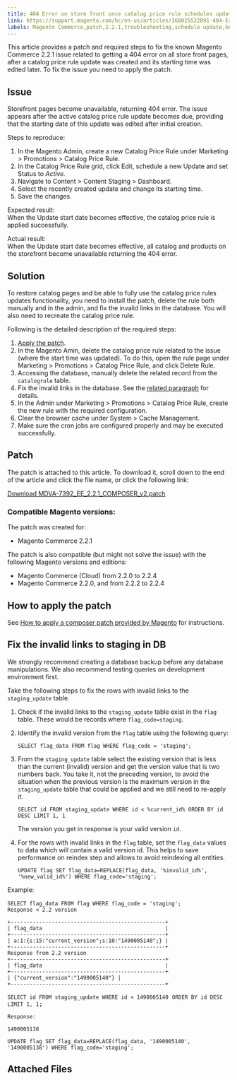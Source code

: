 ```yaml
---
title: 404 Error on store front once catalog price rule schedules update is performed
link: https://support.magento.com/hc/en-us/articles/360025522891-404-Error-on-store-front-once-catalog-price-rule-schedules-update-is-performed
labels: Magento Commerce,patch,2.2.1,troubleshooting,schedule update,known issues,404 error
---
```


This article provides a patch and required steps to fix the known Magento Commerce 2.2.1 issue related to getting a 404 error on all store front pages, after a catalog price rule update was created and its starting time was edited later. To fix the issue you need to apply the patch.

## Issue

Storefront pages become unavailable, returning 404 error. The issue appears after the active catalog price rule update becomes due, providing that the starting date of this update was edited after initial creation.

Steps to reproduce:

1. In the Magento Admin, create a new Catalog Price Rule under Marketing > Promotions > Catalog Price Rule.
1. In the Catalog Price Rule grid, click Edit, schedule a new Update and set Status to _Active._
1. Navigate to Content > Content Staging > Dashboard.
1. Select the recently created update and change its starting time.
1. Save the changes.

Expected result:  
 When the Update start date becomes effective, the catalog price rule is applied successfully.

Actual result:  
 When the Update start date becomes effective, all catalog and products on the storefront become unavailable returning the 404 error.

## Solution

To restore catalog pages and be able to fully use the catalog price rules updates functionality, you need to install the patch, delete the rule both manually and in the admin, and fix the invalid links in the database. You will also need to recreate the catalog price rule.

Following is the detailed description of the required steps:

1. [Apply the patch](#patch).
1. In the Magento Amin, delete the catalog price rule related to the issue (where the start time was updated). To do this, open the rule page under Marketing > Promotions > Catalog Price Rule, and click Delete Rule.
1. Accessing the database, manually delete the related record from the `` catalogrule `` table.
1. Fix the invalid links in the database. See the [related paragraph](#fix_links) for details.
1. In the Admin under Marketing > Promotions > Catalog Price Rule, create the new rule with the required configuration.
1. Clear the browser cache under System > Cache Management.
1. Make sure the cron jobs are configured properly and may be executed successfully.

## Patch

The patch is attached to this article. To download it, scroll down to the end of the article and click the file name, or click the following link:

[Download MDVA-7392\_EE\_2.2.1\_COMPOSER\_v2.patch](https://support.magento.com/hc/en-us/article_attachments/360024181571/MDVA-7392_EE_2.2.1_COMPOSER_v2.patch)

### Compatible Magento versions:

The patch was created for:

* Magento Commerce 2.2.1

The patch is also compatible (but might not solve the issue) with the following Magento versions and editions:

* Magento Commerce (Cloud) from 2.2.0 to 2.2.4
* Magento Commerce 2.2.0, and from 2.2.2 to 2.2.4

 

## How to apply the patch

See [How to apply a composer patch provided by Magento](https://support.magento.com/hc/en-us/articles/360028367731) for instructions.

## Fix the invalid links to staging in DB

<p class="warning">We strongly recommend creating a database backup before any database manipulations. We also recommend testing queries on development environment first.</p>

Take the following steps to fix the rows with invalid links to the `` staging_update `` table.

1. Check if the invalid links to the `` staging_update `` table exist in the `` flag `` table. These would be records where `` flag_code=staging ``.
1. Identify the invalid version from the `` flag `` table using the following query:
    
    <pre><code class="language-sql">SELECT flag_data FROM flag WHERE flag_code = 'staging';</code></pre>
    
    
1. From the `` staging_update `` table select the existing version that is less than the current (invalid) version and get the version value that is two numbers back. You take it, not the preceding version, to avoid the situation when the previous version is the maximum version in the `` staging_update `` table that could be applied and we still need to re-apply it.
    
    
    
    <pre><code class="language-sql">SELECT id FROM staging_update WHERE id &lt; %current_id% ORDER BY id DESC LIMIT 1, 1 </code></pre>
    
    The version you get in response is your valid version `` id ``.
1. For the rows with invalid links in the `` flag `` table, set the `` flag_data `` values to data which will contain a valid version id. This helps to save performance on reindex step and allows to avoid reindexing all entities.
    
    
    
    <pre><code class="language-sql">UPDATE flag SET flag_data=REPLACE(flag_data, '%invalid_id%', '%new_valid_id%') WHERE flag_code='staging';</code></pre>
    
    

 

Example:

<pre><code class="language-sql">SELECT flag_data FROM flag WHERE flag_code = 'staging';</code> <br/><code class="language-bash">Response &lt; 2.2 version</code></pre>

<div><code class="language-bash">+-------------------------------------------------+</code></div>

<div><code class="language-bash">| flag_data                                       | </code></div>

<div><code class="language-bash">+-------------------------------------------------+</code></div>

<div><code class="language-bash">| a:1:{s:15:"current_version";s:10:"1490005140";} |</code></div>

<div><code class="language-bash">+-------------------------------------------------+</code></div>

<div><code class="language-bash">Response from 2.2 version</code></div>

<div><code class="language-bash">+-------------------------------------------------+</code></div>

<div><code class="language-bash">| flag_data                                       | </code></div>

<div><code class="language-bash">+-------------------------------------------------+</code></div>

<div><code class="language-bash">| {"current_version":"1490005140"} |</code></div>

<div><code class="language-bash">+-------------------------------------------------+</code></div>

<pre><code class="language-sql">SELECT id FROM staging_update WHERE id &lt; 1490005140</code> <code class="language-sql">ORDER BY id DESC LIMIT 1, 1</code>;</pre>

<div><code class="language-bash">Response:</code></div>

<code class="language-bash">1490005138</code>

<pre><code class="language-sql">UPDATE flag SET flag_data=REPLACE(flag_data, '1490005140', '1490005138') WHERE flag_code='staging';</code></pre>

## Attached Files